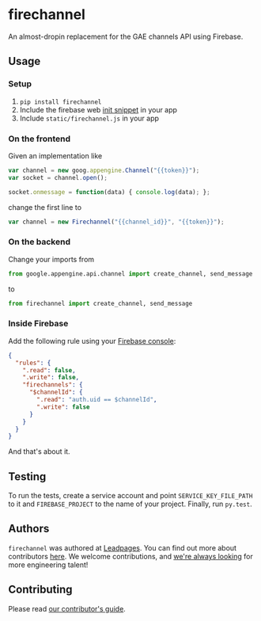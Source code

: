 # firechannel

An almost-dropin replacement for the GAE channels API using Firebase.

## Usage

### Setup

1. `pip install firechannel`
1. Include the firebase web [init snippet][setup] in your app
1. Include `static/firechannel.js` in your app

### On the frontend

Given an implementation like

``` javascript
var channel = new goog.appengine.Channel("{{token}}");
var socket = channel.open();

socket.onmessage = function(data) { console.log(data); };
```

change the first line to

``` javascript
var channel = new Firechannel("{{channel_id}}", "{{token}}");
```


### On the backend

Change your imports from

``` python
from google.appengine.api.channel import create_channel, send_message
```

to

``` python
from firechannel import create_channel, send_message
```


### Inside Firebase

Add the following rule using your [Firebase console][rules]:

``` json
{
  "rules": {
    ".read": false,
    ".write": false,
    "firechannels": {
      "$channelId": {
        ".read": "auth.uid == $channelId",
        ".write": false
      }
    }
  }
}
```

And that's about it.


## Testing

To run the tests, create a service account and point
`SERVICE_KEY_FILE_PATH` to it and `FIREBASE_PROJECT` to the name of
your project.  Finally, run `py.test`.


## Authors

`firechannel` was authored at [Leadpages][leadpages].  You can find
out more about contributors [here][contributors].  We welcome
contributions, and [we're always looking][careers] for more
engineering talent!


## Contributing

Please read [our contributor's guide](./CONTRIBUTING.md).


[setup]: https://console.firebase.google.com/project/_/overview
[rules]: https://console.firebase.google.com/project/_/database/rules
[leadpages]: http://leadpages.net
[careers]: http://www.leadpages.net/careers
[contributors]: https://github.com/leadpages/gcloud_requests/graphs/contributors
